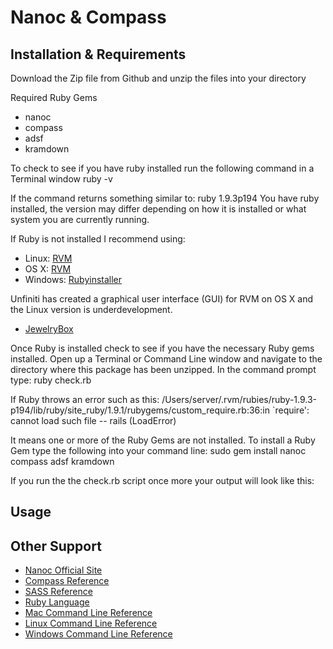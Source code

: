 Nanoc & Compass
===============

Installation & Requirements
---------------------------
Download the Zip file from Github and unzip the files into your directory

Required Ruby Gems
- nanoc
- compass
- adsf
- kramdown

To check to see if you have ruby installed run the following command in a Terminal window
	ruby -v

If the command returns something similar to: 
	ruby 1.9.3p194
You have ruby installed, the version may differ depending on how it is installed or what system you are currently running.

If Ruby is not installed I recommend using:
- Linux: [RVM](https://rvm.io/)
- OS X: [RVM](https://rvm.io/)
- Windows: [Rubyinstaller](http://rubyinstaller.org/)

Unfiniti has created a graphical user interface (GUI) for RVM on OS X and the Linux version is underdevelopment. 
- [JewelryBox](http://unfiniti.com/software/mac/jewelrybox)

Once Ruby is installed check to see if you have the necessary Ruby gems installed. Open up a Terminal or Command Line window and navigate to the directory where this package has been unzipped. In the command prompt type:
	ruby check.rb

If Ruby throws an error such as this:
	/Users/server/.rvm/rubies/ruby-1.9.3-p194/lib/ruby/site_ruby/1.9.1/rubygems/custom_require.rb:36:in `require': cannot load such file -- rails (LoadError)
	
It means one or more of the Ruby Gems are not installed. To install a Ruby Gem type the following into your command line:
	sudo gem install nanoc compass adsf kramdown
	
If you run the the check.rb script once more your output will look like this:

Usage
-----

Other Support
-------------
- [Nanoc Official Site](http://nanoc.stoneship.org/)
- [Compass Reference](http://compass-style.org)
- [SASS Reference](http://sass-lang.com)
- [Ruby Language](http://ruby-lang.org)
- [Mac Command Line Reference](http://ss64.com/osx/)
- [Linux Command Line Reference](http://ss64.com/bash/)
- [Windows Command Line Reference](http://ss64.com/nt/)
